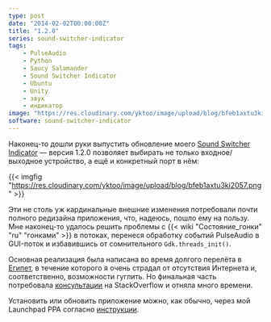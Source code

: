 ```yaml
---
type: post
date: "2014-02-02T00:00:00Z"
title: "1.2.0"
series: sound-switcher-indicator
tags:
    - PulseAudio
    - Python
    - Saucy Salamander
    - Sound Switcher Indicator
    - Ubuntu
    - Unity
    - звук
    - индикатор
image: "https://res.cloudinary.com/yktoo/image/upload/blog/bfeb1axtu3ki2057.png"
software: sound-switcher-indicator
---
```


Наконец-то дошли руки выпустить обновление моего [Sound Switcher Indicator](/software/sound-switcher-indicator) — версия 1.2.0 позволяет выбирать не только входное/выходное устройство, а ещё и конкретный порт в нём:

{{< imgfig "https://res.cloudinary.com/yktoo/image/upload/blog/bfeb1axtu3ki2057.png" >}}

<!--more-->

Эти не столь уж кардинальные внешние изменения потребовали почти полного редизайна приложения, что, надеюсь, пошло ему на пользу. Мне наконец-то удалось решить проблемы с {{< wiki "Состояние_гонки" "ru" "гонками" >}} в потоках, перенеся обработку событий PulseAudio в GUI-поток и избавившись от сомнительного `Gdk.threads_init()`.

Основная реализация была написана во время долгого перелёта в [Египет](0209), в течение которого я очень страдал от отсутствия Интернета и, соответственно, возможности гуглить. Но финальная часть потребовала [консультации](http://stackoverflow.com/questions/20844540/handle-a-signal-in-another-thread-in-python) на StackOverflow и отняла много времени.

Установить или обновить приложение можно, как обычно, через мой Launchpad PPA согласно [инструкции](/software/sound-switcher-indicator).

